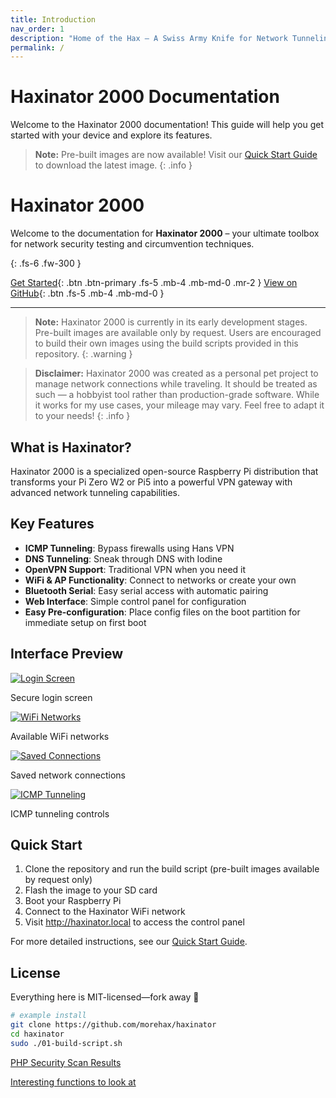 ```yaml
---
title: Introduction
nav_order: 1
description: "Home of the Hax – A Swiss Army Knife for Network Tunneling and Penetration Testing"
permalink: /
---
```


# Haxinator 2000 Documentation

Welcome to the Haxinator 2000 documentation! This guide will help you get started with your device and explore its features.

> **Note:** Pre-built images are now available! Visit our [Quick Start Guide](quickstart.md) to download the latest image.
{: .info }

# Haxinator 2000

Welcome to the documentation for **Haxinator 2000** – your ultimate toolbox for network security testing and circumvention techniques.

{: .fs-6 .fw-300 }

[Get Started](#quick-start){: .btn .btn-primary .fs-5 .mb-4 .mb-md-0 .mr-2 }
[View on GitHub](https://github.com/morehax/haxinator){: .btn .fs-5 .mb-4 .mb-md-0 }

---

> **Note:** Haxinator 2000 is currently in its early development stages. Pre-built images are available only by request. Users are encouraged to build their own images using the build scripts provided in this repository.
{: .warning }

> **Disclaimer:** Haxinator 2000 was created as a personal pet project to manage network connections while traveling. It should be treated as such — a hobbyist tool rather than production-grade software. While it works for my use cases, your mileage may vary. Feel free to adapt it to your needs!
{: .info }

## What is Haxinator?

Haxinator 2000 is a specialized open-source Raspberry Pi distribution that transforms your Pi Zero W2 or Pi5 into a powerful VPN gateway with advanced network tunneling capabilities.

## Key Features

- **ICMP Tunneling**: Bypass firewalls using Hans VPN
- **DNS Tunneling**: Sneak through DNS with Iodine  
- **OpenVPN Support**: Traditional VPN when you need it
- **WiFi & AP Functionality**: Connect to networks or create your own
- **Bluetooth Serial**: Easy serial access with automatic pairing
- **Web Interface**: Simple control panel for configuration
- **Easy Pre-configuration**: Place config files on the boot partition for immediate setup on first boot

## Interface Preview

<div class="screenshot-gallery">
  <div class="gallery-item">
    <a href="/assets/images/interface/haxinator-login.png">
      <img src="/assets/images/interface/haxinator-login.png" alt="Login Screen">
    </a>
    <p class="caption">Secure login screen</p>
  </div>
  <div class="gallery-item">
    <a href="/assets/images/interface/wifi-networks.png">
      <img src="/assets/images/interface/wifi-networks.png" alt="WiFi Networks">
    </a>
    <p class="caption">Available WiFi networks</p>
  </div>
  <div class="gallery-item">
    <a href="/assets/images/interface/saved-connections.png">
      <img src="/assets/images/interface/saved-connections.png" alt="Saved Connections">
    </a>
    <p class="caption">Saved network connections</p>
  </div>
  <div class="gallery-item">
    <a href="/assets/images/interface/haxinate-tab.png">
      <img src="/assets/images/interface/haxinate-tab.png" alt="ICMP Tunneling">
    </a>
    <p class="caption">ICMP tunneling controls</p>
  </div>
</div>

## Quick Start

1. Clone the repository and run the build script (pre-built images available by request only)
2. Flash the image to your SD card
3. Boot your Raspberry Pi
4. Connect to the Haxinator WiFi network
5. Visit http://haxinator.local to access the control panel

For more detailed instructions, see our [Quick Start Guide](quickstart.md).

## License

Everything here is MIT-licensed—fork away 🚀

```bash
# example install
git clone https://github.com/morehax/haxinator
cd haxinator
sudo ./01-build-script.sh
```


[PHP Security Scan Results](https://hax.me/images/psalm-report.html)

[Interesting functions to look at](php_scan_results.html)

